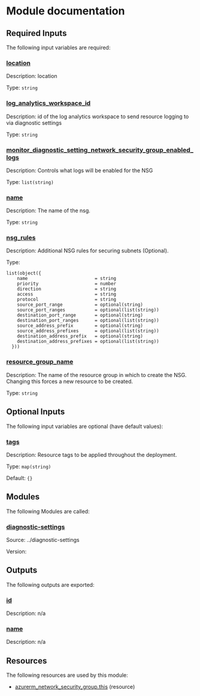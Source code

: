 # Module documentation

## Required Inputs

The following input variables are required:

### <a name="input_location"></a> [location](#input\_location)

Description: location

Type: `string`

### <a name="input_log_analytics_workspace_id"></a> [log\_analytics\_workspace\_id](#input\_log\_analytics\_workspace\_id)

Description: id of the log analytics workspace to send resource logging to via diagnostic settings

Type: `string`

### <a name="input_monitor_diagnostic_setting_network_security_group_enabled_logs"></a> [monitor\_diagnostic\_setting\_network\_security\_group\_enabled\_logs](#input\_monitor\_diagnostic\_setting\_network\_security\_group\_enabled\_logs)

Description: Controls what logs will be enabled for the NSG

Type: `list(string)`

### <a name="input_name"></a> [name](#input\_name)

Description: The name of the nsg.

Type: `string`

### <a name="input_nsg_rules"></a> [nsg\_rules](#input\_nsg\_rules)

Description: Additional NSG rules for securing subnets (Optional).

Type:

```hcl
list(object({
    name                         = string
    priority                     = number
    direction                    = string
    access                       = string
    protocol                     = string
    source_port_range            = optional(string)
    source_port_ranges           = optional(list(string))
    destination_port_range       = optional(string)
    destination_port_ranges      = optional(list(string))
    source_address_prefix        = optional(string)
    source_address_prefixes      = optional(list(string))
    destination_address_prefix   = optional(string)
    destination_address_prefixes = optional(list(string))
  }))
```

### <a name="input_resource_group_name"></a> [resource\_group\_name](#input\_resource\_group\_name)

Description: The name of the resource group in which to create the NSG. Changing this forces a new resource to be created.

Type: `string`

## Optional Inputs

The following input variables are optional (have default values):

### <a name="input_tags"></a> [tags](#input\_tags)

Description: Resource tags to be applied throughout the deployment.

Type: `map(string)`

Default: `{}`
## Modules

The following Modules are called:

### <a name="module_diagnostic-settings"></a> [diagnostic-settings](#module\_diagnostic-settings)

Source: ../diagnostic-settings

Version:
## Outputs

The following outputs are exported:

### <a name="output_id"></a> [id](#output\_id)

Description: n/a

### <a name="output_name"></a> [name](#output\_name)

Description: n/a
## Resources

The following resources are used by this module:

- [azurerm_network_security_group.this](https://registry.terraform.io/providers/hashicorp/azurerm/latest/docs/resources/network_security_group) (resource)
